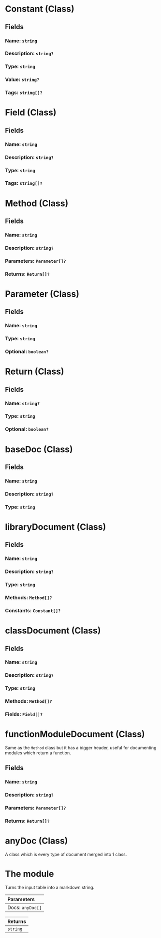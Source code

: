 # Constant (Class)
## Fields
### Name: `string`

### Description: `string?`

### Type: `string`

### Value: `string?`

### Tags: `string[]?`


# Field (Class)
## Fields
### Name: `string`

### Description: `string?`

### Type: `string`

### Tags: `string[]?`


# Method (Class)
## Fields
### Name: `string`

### Description: `string?`

### Parameters: `Parameter[]?`

### Returns: `Return[]?`


# Parameter (Class)
## Fields
### Name: `string`

### Type: `string`

### Optional: `boolean?`


# Return (Class)
## Fields
### Name: `string?`

### Type: `string`

### Optional: `boolean?`


# baseDoc (Class)
## Fields
### Name: `string`

### Description: `string?`

### Type: `string`


# libraryDocument (Class)
## Fields
### Name: `string`

### Description: `string?`

### Type: `string`

### Methods: `Method[]?`

### Constants: `Constant[]?`


# classDocument (Class)
## Fields
### Name: `string`

### Description: `string?`

### Type: `string`

### Methods: `Method[]?`

### Fields: `Field[]?`


# functionModuleDocument (Class)
Same as the `Method` class but it has a bigger header, useful for documenting modules which return a function.

## Fields
### Name: `string`

### Description: `string?`

### Parameters: `Parameter[]?`

### Returns: `Return[]?`


# anyDoc (Class)
A class which is every type of document merged into 1 class.


# The module
Turns the input table into a markdown string.

| Parameters |
| :-- |
| Docs: `anyDoc[]` |

| Returns |
| :-- |
| `string` |

